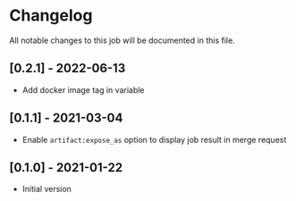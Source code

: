 # Changelog
All notable changes to this job will be documented in this file.

## [0.2.1] - 2022-06-13
* Add docker image tag in variable 

## [0.1.1] - 2021-03-04
* Enable `artifact:expose_as` option to display job result in merge request

## [0.1.0] - 2021-01-22
* Initial version
